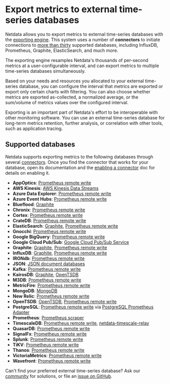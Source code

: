 # Export metrics to external time-series databases

Netdata allows you to export metrics to external time-series databases with the [exporting
engine](https://github.com/netdata/netdata/blob/master/src/exporting/README.md). This system uses a number of **connectors** to initiate connections to [more than
thirty](#supported-databases) supported databases, including InfluxDB, Prometheus, Graphite, ElasticSearch, and much
more. 

The exporting engine resamples Netdata's thousands of per-second metrics at a user-configurable interval, and can export
metrics to multiple time-series databases simultaneously.

Based on your needs and resources you allocated to your external time-series database, you can configure the interval
that metrics are exported or export only certain charts with filtering. You can also choose whether metrics are exported
as-collected, a normalized average, or the sum/volume of metrics values over the configured interval.

Exporting is an important part of Netdata's effort to be interoperable
with other monitoring software. You can use an external time-series database for long-term metrics retention, further
analysis, or correlation with other tools, such as application tracing.

## Supported databases

Netdata supports exporting metrics to the following databases through several
[connectors](https://github.com/netdata/netdata/blob/master/src/exporting/README.md#features). Once you find the connector that works for your database, open its
documentation and the [enabling a connector](https://github.com/netdata/netdata/blob/master/docs/export/enable-connector.md) doc for details on enabling it.

-   **AppOptics**: [Prometheus remote write](https://github.com/netdata/netdata/blob/master/src/exporting/prometheus/remote_write/README.md)
-   **AWS Kinesis**: [AWS Kinesis Data Streams](https://github.com/netdata/netdata/blob/master/src/exporting/aws_kinesis/README.md)
-   **Azure Data Explorer**: [Prometheus remote write](https://github.com/netdata/netdata/blob/master/src/exporting/prometheus/remote_write/README.md)
-   **Azure Event Hubs**: [Prometheus remote write](https://github.com/netdata/netdata/blob/master/src/exporting/prometheus/remote_write/README.md)
-   **Blueflood**: [Graphite](https://github.com/netdata/netdata/blob/master/src/exporting/graphite/README.md)
-   **Chronix**: [Prometheus remote write](https://github.com/netdata/netdata/blob/master/src/exporting/prometheus/remote_write/README.md)
-   **Cortex**: [Prometheus remote write](https://github.com/netdata/netdata/blob/master/src/exporting/prometheus/remote_write/README.md)
-   **CrateDB**: [Prometheus remote write](https://github.com/netdata/netdata/blob/master/src/exporting/prometheus/remote_write/README.md)
-   **ElasticSearch**: [Graphite](https://github.com/netdata/netdata/blob/master/src/exporting/graphite/README.md), [Prometheus remote
    write](https://github.com/netdata/netdata/blob/master/src/exporting/prometheus/remote_write/README.md)
-   **Gnocchi**: [Prometheus remote write](https://github.com/netdata/netdata/blob/master/src/exporting/prometheus/remote_write/README.md)
-   **Google BigQuery**: [Prometheus remote write](https://github.com/netdata/netdata/blob/master/src/exporting/prometheus/remote_write/README.md)
-   **Google Cloud Pub/Sub**: [Google Cloud Pub/Sub Service](https://github.com/netdata/netdata/blob/master/src/exporting/pubsub/README.md)
-   **Graphite**: [Graphite](https://github.com/netdata/netdata/blob/master/src/exporting/graphite/README.md), [Prometheus remote
    write](https://github.com/netdata/netdata/blob/master/src/exporting/prometheus/remote_write/README.md)
-   **InfluxDB**: [Graphite](https://github.com/netdata/netdata/blob/master/src/exporting/graphite/README.md), [Prometheus remote
    write](https://github.com/netdata/netdata/blob/master/src/exporting/prometheus/remote_write/README.md)
-   **IRONdb**: [Prometheus remote write](https://github.com/netdata/netdata/blob/master/src/exporting/prometheus/remote_write/README.md)
-   **JSON**: [JSON document databases](https://github.com/netdata/netdata/blob/master/src/exporting/json/README.md)
-   **Kafka**: [Prometheus remote write](https://github.com/netdata/netdata/blob/master/src/exporting/prometheus/remote_write/README.md)
-   **KairosDB**: [Graphite](https://github.com/netdata/netdata/blob/master/src/exporting/graphite/README.md), [OpenTSDB](https://github.com/netdata/netdata/blob/master/src/exporting/opentsdb/README.md)
-   **M3DB**: [Prometheus remote write](https://github.com/netdata/netdata/blob/master/src/exporting/prometheus/remote_write/README.md)
-   **MetricFire**: [Prometheus remote write](https://github.com/netdata/netdata/blob/master/src/exporting/prometheus/remote_write/README.md)
-   **MongoDB**: [MongoDB](https://github.com/netdata/netdata/blob/master/src/exporting/mongodb/README.md)
-   **New Relic**: [Prometheus remote write](https://github.com/netdata/netdata/blob/master/src/exporting/prometheus/remote_write/README.md)
-   **OpenTSDB**: [OpenTSDB](https://github.com/netdata/netdata/blob/master/src/exporting/opentsdb/README.md), [Prometheus remote
    write](https://github.com/netdata/netdata/blob/master/src/exporting/prometheus/remote_write/README.md)
-   **PostgreSQL**: [Prometheus remote write](https://github.com/netdata/netdata/blob/master/src/exporting/prometheus/remote_write/README.md)
    via [PostgreSQL Prometheus Adapter](https://github.com/CrunchyData/postgresql-prometheus-adapter)
-   **Prometheus**: [Prometheus scraper](https://github.com/netdata/netdata/blob/master/src/exporting/prometheus/README.md)
-   **TimescaleDB**: [Prometheus remote write](https://github.com/netdata/netdata/blob/master/src/exporting/prometheus/remote_write/README.md),
    [netdata-timescale-relay](https://github.com/netdata/netdata/blob/master/src/exporting/TIMESCALE.md)
-   **QuasarDB**: [Prometheus remote write](https://github.com/netdata/netdata/blob/master/src/exporting/prometheus/remote_write/README.md)
-   **SignalFx**: [Prometheus remote write](https://github.com/netdata/netdata/blob/master/src/exporting/prometheus/remote_write/README.md)
-   **Splunk**: [Prometheus remote write](https://github.com/netdata/netdata/blob/master/src/exporting/prometheus/remote_write/README.md)
-   **TiKV**: [Prometheus remote write](https://github.com/netdata/netdata/blob/master/src/exporting/prometheus/remote_write/README.md)
-   **Thanos**: [Prometheus remote write](https://github.com/netdata/netdata/blob/master/src/exporting/prometheus/remote_write/README.md)
-   **VictoriaMetrics**: [Prometheus remote write](https://github.com/netdata/netdata/blob/master/src/exporting/prometheus/remote_write/README.md)
-   **Wavefront**: [Prometheus remote write](https://github.com/netdata/netdata/blob/master/src/exporting/prometheus/remote_write/README.md)

Can't find your preferred external time-series database? Ask our [community](https://community.netdata.cloud/) for
solutions, or file an [issue on
GitHub](https://github.com/netdata/netdata/issues/new?assignees=&labels=bug%2Cneeds+triage&template=BUG_REPORT.yml).
